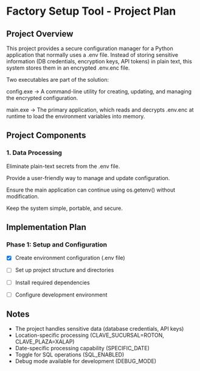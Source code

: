 # Factory Setup Tool - Project Plan

## Project Overview
This project provides a secure configuration manager for a Python application that normally uses a .env file.
Instead of storing sensitive information (DB credentials, encryption keys, API tokens) in plain text, this system stores them in an encrypted .env.enc file.

Two executables are part of the solution:

config.exe → A command-line utility for creating, updating, and managing the encrypted configuration.

main.exe → The primary application, which reads and decrypts .env.enc at runtime to load the environment variables into memory.

## Project Components

### 1. Data Processing
Eliminate plain-text secrets from the .env file.

Provide a user-friendly way to manage and update configuration.

Ensure the main application can continue using os.getenv() without modification.

Keep the system simple, portable, and secure.

## Implementation Plan

### Phase 1: Setup and Configuration
- [x] Create environment configuration (.env file)
- [ ] Set up project structure and directories
- [ ] Install required dependencies
- [ ] Configure development environment


## Notes
- The project handles sensitive data (database credentials, API keys)
- Location-specific processing (CLAVE_SUCURSAL=ROTON, CLAVE_PLAZA=XALAP)
- Date-specific processing capability (SPECIFIC_DATE)
- Toggle for SQL operations (SQL_ENABLED)
- Debug mode available for development (DEBUG_MODE)
